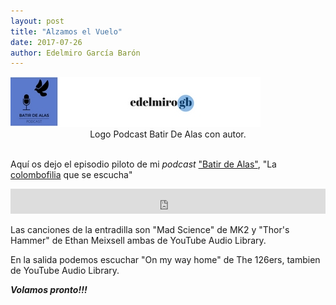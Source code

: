 ```yaml
---
layout: post
title: "Alzamos el Vuelo"
date: 2017-07-26
author: Edelmiro García Barón
---
```

<img src="/images/Header.jpg" alt="Logo Podcast Batir De Alas con autor." style="max-width:100%;width:auto;height:auto;">
<Center>Logo Podcast Batir De Alas con autor.</Center>
<BR>

Aquí os dejo el episodio piloto de mi *podcast* ["Batir de Alas"](https://batirdealas.github.io), "La [colombofilia](https://batirdealas.github.io/definiciones/Colombofilia) que se escucha"

<iframe src="https://archive.org/embed/BdA00000EpisodioPiloto" width="100%" height="40" frameborder="0" webkitallowfullscreen="true" mozallowfullscreen="true" allowfullscreen></iframe>

Las canciones de la entradilla son "Mad Science" de MK2 y "Thor's Hammer" de Ethan Meixsell ambas de YouTube Audio Library.

En la salida podemos escuchar "On my way home" de The 126ers, tambien de YouTube Audio Library.

___Volamos pronto!!!___

